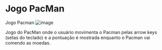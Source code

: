 # Jogo PacMan
 Jogo Pacman
![image](https://user-images.githubusercontent.com/77354697/125174662-68d77d80-e19d-11eb-9ef6-a9015590b639.png)

Jogo do PacMan onde o usuário movimenta o Pacman pelas arrow keys (setas do teclado) e a pontuação é mostrada enquanto o Pacman vai comendo as moedas.
